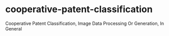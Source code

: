 # cooperative-patent-classification
Cooperative Patent Classification, Image Data Processing Or Generation, In General
